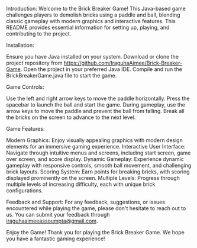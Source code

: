 Introduction:
Welcome to the Brick Breaker Game! This Java-based game challenges players to demolish bricks using a paddle and ball, blending classic gameplay 
with modern graphics and interactive features. This README provides essential information for setting up, playing, and contributing to the project.

Installation:

Ensure you have Java installed on your system.
Download or clone the project repository from https://github.com/IraguhaAimee/Brick-Breaker-Game.
Open the project in your preferred Java IDE.
Compile and run the BrickBreakerGame.java file to start the game.

Game Controls:

Use the left and right arrow keys to move the paddle horizontally.
Press the spacebar to launch the ball and start the game.
During gameplay, use the arrow keys to move the paddle and prevent the ball from falling.
Break all the bricks on the screen to advance to the next level.

Game Features:

Modern Graphics: Enjoy visually appealing graphics with modern design elements for an immersive gaming experience.
Interactive User Interface: Navigate through intuitive menus and screens, including start screen, game over screen, and score display.
Dynamic Gameplay: Experience dynamic gameplay with responsive controls, smooth ball movement, and challenging brick layouts.
Scoring System: Earn points for breaking bricks, with scoring displayed prominently on the screen.
Multiple Levels: Progress through multiple levels of increasing difficulty, each with unique brick configurations.

Feedback and Support:
For any feedback, suggestions, or issues encountered while playing the game, please don't hesitate to reach out to us. You can submit your feedback 
through iraguhaaimeeassoumpta@gmail.com.


Enjoy the Game!
Thank you for playing the Brick Breaker Game. We hope you have a fantastic gaming experience!





